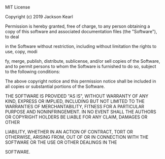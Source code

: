 MIT License

Copyright (c) 2019 Jackson Kearl

Permission is hereby granted, free of charge, to any person obtaining a copy
of this software and associated documentation files (the "Software"), to deal


in the Software without restriction, including without limitation the rights
to use, copy, modi


fy, merge, publish, distribute, sublicense, and/or sell
copies of the Software, and to permit persons to whom the Software is
furnished to do so, subject to the following conditions:

The above copyright notice and this permission notice shall be included in all
copies or substantial portions of the Software.

THE SOFTWARE IS PROVIDED "AS IS", WITHOUT WARRANTY OF ANY KIND, EXPRESS OR
IMPLIED, INCLUDING BUT NOT LIMITED TO THE WARRANTIES OF MERCHANTABILITY,
FITNESS FOR A PARTICULAR PURPOSE AND NONINFRINGEMENT. IN NO EVENT SHALL THE
AUTHORS OR COPYRIGHT HOLDERS BE LIABLE FOR ANY CLAIM, DAMAGES OR OTHER

LIABILITY, WHETHER IN AN ACTION OF CONTRACT, TORT OR OTHERWISE, ARISING FROM,
OUT OF OR IN CONNECTION WITH THE SOFTWARE OR THE USE OR OTHER DEALINGS IN THE



SOFTWARE.
